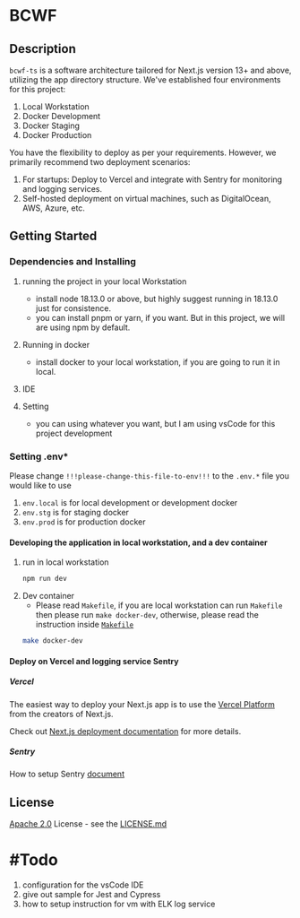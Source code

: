 # BCWF 

## Description 

`bcwf-ts` is a software architecture tailored for Next.js version 13+ and above, utilizing the app directory structure. We've established four environments for this project:

1.  Local Workstation
2.  Docker Development
3.  Docker Staging
4.  Docker Production

You have the flexibility to deploy as per your requirements. However, we primarily recommend two deployment scenarios:

1.  For startups: Deploy to Vercel and integrate with Sentry for monitoring and logging services.
2.  Self-hosted deployment on virtual machines, such as DigitalOcean, AWS, Azure, etc.


## Getting Started

### Dependencies and Installing

1. running the project in your local Workstation
	- install node 18.13.0 or above, but highly suggest running in 18.13.0 just for consistence.
	- you can install pnpm or yarn, if you want. But in this project, we will are using npm by default.

2. Running in docker
	- install docker to your local workstation, if you are going to run it in local.

3. IDE
4. Setting 
	- you can using whatever you want, but I am using vsCode for this project development


### Setting .env*
Please change `!!!please-change-this-file-to-env!!!` to the `.env.*` file you would like to use
1. `env.local` is for local development or development docker
2. `env.stg` is for staging docker
3. `env.prod` is for production docker


#### Developing the application in local workstation, and a dev container
1. run in local workstation
	```bash
	npm run dev
	```
2.  Dev container
	- Please read `Makefile`, if you are local workstation can run `Makefile` then please run `make docker-dev`, otherwise, please read the instruction inside [`Makefile`](Makefile)
	```bash
	make docker-dev
	```
#### Deploy on Vercel and logging service Sentry

##### *Vercel*
The easiest way to deploy your Next.js app is to use the [Vercel Platform](https://vercel.com/new?utm_medium=default-template&filter=next.js&utm_source=create-next-app&utm_campaign=create-next-app-readme) from the creators of Next.js.

Check out [Next.js deployment documentation](https://nextjs.org/docs/deployment) for more details.

##### *Sentry*
How to setup Sentry [document](https://docs.sentry.io/platforms/javascript/guides/nextjs/)

## License

[Apache 2.0](https://www.apache.org/licenses/LICENSE-2.0) License - see the [LICENSE.md](https://github.com/bcgov/wps/blob/main/LICENSE)

# #Todo
1. configuration for the vsCode IDE
2. give out sample for Jest and Cypress
3. how to setup instruction for vm with ELK log service